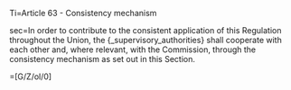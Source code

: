 Ti=Article 63 - Consistency mechanism

sec=In order to contribute to the consistent application of this Regulation throughout the Union, the {_supervisory_authorities} shall cooperate with each other and, where relevant, with the Commission, through the consistency mechanism as set out in this Section.

=[G/Z/ol/0]
